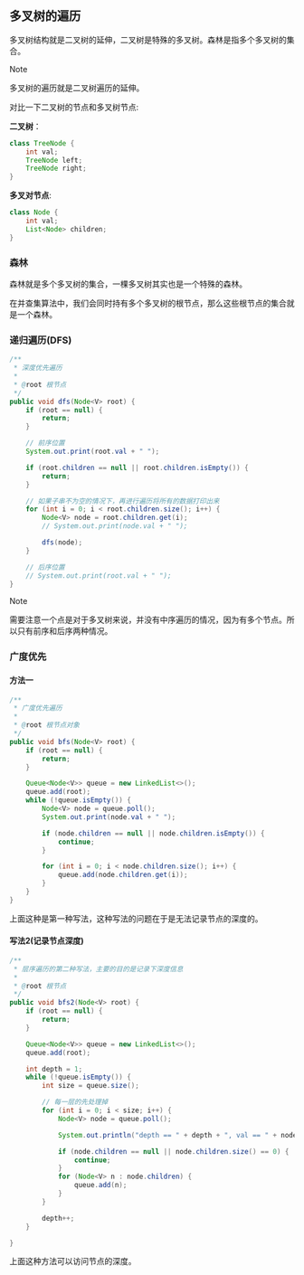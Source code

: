 ## 多叉树的遍历

多叉树结构就是二叉树的延伸，二叉树是特殊的多叉树。森林是指多个多叉树的集合。

>[!note]
> 多叉树的遍历就是二叉树遍历的延伸。

对比一下二叉树的节点和多叉树节点:

**二叉树**：
```java
class TreeNode {
    int val;
    TreeNode left;
    TreeNode right;
}
```

**多叉对节点**:
```java
class Node {
    int val;
    List<Node> children;
}
```

### 森林
森林就是多个多叉树的集合，一棵多叉树其实也是一个特殊的森林。

在并查集算法中，我们会同时持有多个多叉树的根节点，那么这些根节点的集合就是一个森林。

### 递归遍历(DFS)
```java
/**
 * 深度优先遍历
 *
 * @root 根节点
 */
public void dfs(Node<V> root) {
    if (root == null) {
        return;
    }

    // 前序位置
    System.out.print(root.val + " ");

    if (root.children == null || root.children.isEmpty()) {
        return;
    }

    // 如果子串不为空的情况下，再进行遍历将所有的数据打印出来
    for (int i = 0; i < root.children.size(); i++) {
        Node<V> node = root.children.get(i);
        // System.out.print(node.val + " ");

        dfs(node);
    }

    // 后序位置
    // System.out.print(root.val + " ");
}
```

>[!note]
> 需要注意一个点是对于多叉树来说，并没有中序遍历的情况，因为有多个节点。所以只有前序和后序两种情况。

### 广度优先
#### 方法一

```java
/**
 * 广度优先遍历
 * 
 * @root 根节点对象
 */
public void bfs(Node<V> root) {
    if (root == null) {
        return;
    }

    Queue<Node<V>> queue = new LinkedList<>();
    queue.add(root);
    while (!queue.isEmpty()) {
        Node<V> node = queue.poll();
        System.out.print(node.val + " ");

        if (node.children == null || node.children.isEmpty()) {
            continue;
        }

        for (int i = 0; i < node.children.size(); i++) {
            queue.add(node.children.get(i));
        }
    }
}
```

上面这种是第一种写法，这种写法的问题在于是无法记录节点的深度的。

#### 写法2(记录节点深度)

```java
/**
 * 层序遍历的第二种写法，主要的目的是记录下深度信息
 *
 * @root 根节点
 */
public void bfs2(Node<V> root) {
    if (root == null) {
        return;
    }

    Queue<Node<V>> queue = new LinkedList<>();
    queue.add(root);

    int depth = 1;
    while (!queue.isEmpty()) {
        int size = queue.size();

        // 每一层的先处理掉
        for (int i = 0; i < size; i++) {
            Node<V> node = queue.poll();

            System.out.println("depth == " + depth + ", val == " + node.val);

            if (node.children == null || node.children.size() == 0) {
                continue;
            }
            for (Node<V> n : node.children) {
                queue.add(n);
            }
        }

        depth++;
    }

}
```

上面这种方法可以访问节点的深度。


